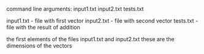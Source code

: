 command line arguments: input1.txt input2.txt tests.txt 

input1.txt - file with first vector 
input2.txt - file with second vector 
tests.txt - file with the result of addition

the first elements of the files input1.txt and input2.txt these are the dimensions of the vectors
